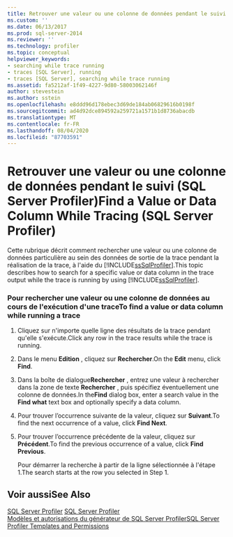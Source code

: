 ```yaml
---
title: Retrouver une valeur ou une colonne de données pendant le suivi (SQL Server Profiler) | Microsoft Docs
ms.custom: ''
ms.date: 06/13/2017
ms.prod: sql-server-2014
ms.reviewer: ''
ms.technology: profiler
ms.topic: conceptual
helpviewer_keywords:
- searching while trace running
- traces [SQL Server], running
- traces [SQL Server], searching while trace running
ms.assetid: fa5212af-1f49-4227-9d80-58003062146f
author: stevestein
ms.author: sstein
ms.openlocfilehash: e8ddd96d178ebec3d69de184ab06829616b0198f
ms.sourcegitcommit: ad4d92dce894592a259721a1571b1d8736abacdb
ms.translationtype: MT
ms.contentlocale: fr-FR
ms.lasthandoff: 08/04/2020
ms.locfileid: "87703591"
---
```

# <a name="find-a-value-or-data-column-while-tracing-sql-server-profiler"></a><span data-ttu-id="8327c-102">Retrouver une valeur ou une colonne de données pendant le suivi (SQL Server Profiler)</span><span class="sxs-lookup"><span data-stu-id="8327c-102">Find a Value or Data Column While Tracing (SQL Server Profiler)</span></span>
  <span data-ttu-id="8327c-103">Cette rubrique décrit comment rechercher une valeur ou une colonne de données particulière au sein des données de sortie de la trace pendant la réalisation de la trace, à l'aide du [!INCLUDE[ssSqlProfiler](../../includes/sssqlprofiler-md.md)].</span><span class="sxs-lookup"><span data-stu-id="8327c-103">This topic describes how to search for a specific value or data column in the trace output while the trace is running by using [!INCLUDE[ssSqlProfiler](../../includes/sssqlprofiler-md.md)].</span></span>  
  
### <a name="to-find-a-value-or-data-column-while-running-a-trace"></a><span data-ttu-id="8327c-104">Pour rechercher une valeur ou une colonne de données au cours de l'exécution d'une trace</span><span class="sxs-lookup"><span data-stu-id="8327c-104">To find a value or data column while running a trace</span></span>  
  
1.  <span data-ttu-id="8327c-105">Cliquez sur n'importe quelle ligne des résultats de la trace pendant qu'elle s'exécute.</span><span class="sxs-lookup"><span data-stu-id="8327c-105">Click any row in the trace results while the trace is running.</span></span>  
  
2.  <span data-ttu-id="8327c-106">Dans le menu **Edition** , cliquez sur **Rechercher**.</span><span class="sxs-lookup"><span data-stu-id="8327c-106">On the **Edit** menu, click **Find**.</span></span>  
  
3.  <span data-ttu-id="8327c-107">Dans la boîte de dialogue**Rechercher** , entrez une valeur à rechercher dans la zone de texte **Rechercher** , puis spécifiez éventuellement une colonne de données.</span><span class="sxs-lookup"><span data-stu-id="8327c-107">In the**Find** dialog box, enter a search value in the **Find what** text box and optionally specify a data column.</span></span>  
  
4.  <span data-ttu-id="8327c-108">Pour trouver l’occurrence suivante de la valeur, cliquez sur **Suivant**.</span><span class="sxs-lookup"><span data-stu-id="8327c-108">To find the next occurrence of a value, click **Find Next**.</span></span>  
  
5.  <span data-ttu-id="8327c-109">Pour trouver l’occurrence précédente de la valeur, cliquez sur **Précédent**.</span><span class="sxs-lookup"><span data-stu-id="8327c-109">To find the previous occurrence of a value, click **Find Previous**.</span></span>  
  
     <span data-ttu-id="8327c-110">Pour démarrer la recherche à partir de la ligne sélectionnée à l'étape 1.</span><span class="sxs-lookup"><span data-stu-id="8327c-110">The search starts at the row you selected in Step 1.</span></span>  
  
## <a name="see-also"></a><span data-ttu-id="8327c-111">Voir aussi</span><span class="sxs-lookup"><span data-stu-id="8327c-111">See Also</span></span>  
 <span data-ttu-id="8327c-112">[SQL Server Profiler](sql-server-profiler.md) </span><span class="sxs-lookup"><span data-stu-id="8327c-112">[SQL Server Profiler](sql-server-profiler.md) </span></span>  
 [<span data-ttu-id="8327c-113">Modèles et autorisations du générateur de SQL Server Profiler</span><span class="sxs-lookup"><span data-stu-id="8327c-113">SQL Server Profiler Templates and Permissions</span></span>](sql-server-profiler-templates-and-permissions.md)  
  
  
